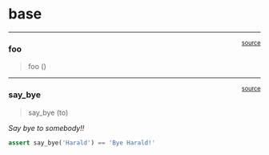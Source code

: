 # base


<!-- WARNING: THIS FILE WAS AUTOGENERATED! DO NOT EDIT! -->

------------------------------------------------------------------------

<a
href="https://github.com/arikru/nbdev-probe/blob/main/nbdev_probe/core.py#L9"
target="_blank" style="float:right; font-size:smaller">source</a>

### foo

>  foo ()

------------------------------------------------------------------------

<a
href="https://github.com/arikru/nbdev-probe/blob/main/nbdev_probe/base.py#L12"
target="_blank" style="float:right; font-size:smaller">source</a>

### say_bye

>  say_bye (to)

*Say bye to somebody!!*

``` python
assert say_bye('Harald') == 'Bye Harald!'
```
